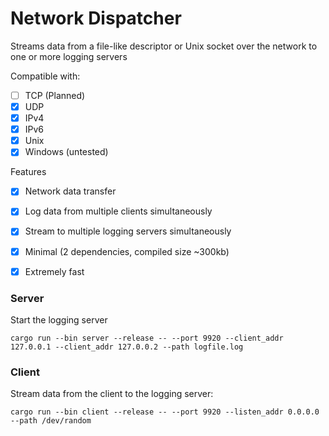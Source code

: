 # Network Dispatcher
Streams data from a file-like descriptor or Unix socket over the network to one or more logging servers

Compatible with:

- [ ] TCP (Planned)
- [X] UDP
- [X] IPv4
- [X] IPv6 
- [X] Unix
- [X] Windows (untested)

Features
- [X] Network data transfer
- [X] Log data from multiple clients simultaneously
- [X] Stream to multiple logging servers simultaneously 
- [X] Minimal (2 dependencies, compiled size ~300kb)
- [X] Extremely fast




### Server

Start the logging server
```
cargo run --bin server --release -- --port 9920 --client_addr 127.0.0.1 --client_addr 127.0.0.2 --path logfile.log
```

### Client

Stream data from the client to the logging server:
```
cargo run --bin client --release -- --port 9920 --listen_addr 0.0.0.0 --path /dev/random
```

